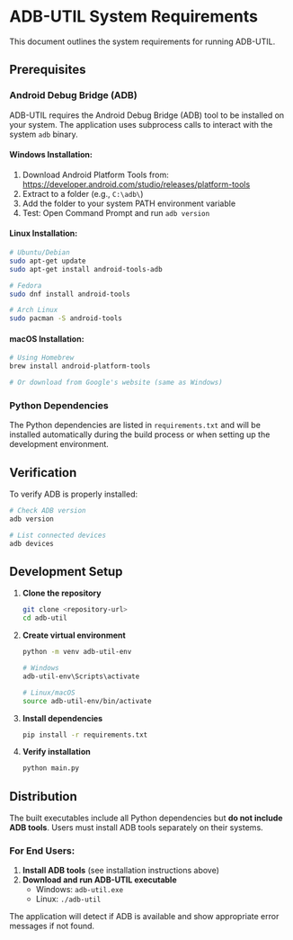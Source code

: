 # ADB-UTIL System Requirements

This document outlines the system requirements for running ADB-UTIL.

## Prerequisites

### Android Debug Bridge (ADB)

ADB-UTIL requires the Android Debug Bridge (ADB) tool to be installed on your system. The application uses subprocess calls to interact with the system `adb` binary.

#### Windows Installation:
1. Download Android Platform Tools from: https://developer.android.com/studio/releases/platform-tools
2. Extract to a folder (e.g., `C:\adb\`)
3. Add the folder to your system PATH environment variable
4. Test: Open Command Prompt and run `adb version`

#### Linux Installation:
```bash
# Ubuntu/Debian
sudo apt-get update
sudo apt-get install android-tools-adb

# Fedora
sudo dnf install android-tools

# Arch Linux
sudo pacman -S android-tools
```

#### macOS Installation:
```bash
# Using Homebrew
brew install android-platform-tools

# Or download from Google's website (same as Windows)
```

### Python Dependencies

The Python dependencies are listed in `requirements.txt` and will be installed automatically during the build process or when setting up the development environment.

## Verification

To verify ADB is properly installed:

```bash
# Check ADB version
adb version

# List connected devices
adb devices
```

## Development Setup

1. **Clone the repository**
   ```bash
   git clone <repository-url>
   cd adb-util
   ```

2. **Create virtual environment**
   ```bash
   python -m venv adb-util-env
   
   # Windows
   adb-util-env\Scripts\activate
   
   # Linux/macOS
   source adb-util-env/bin/activate
   ```

3. **Install dependencies**
   ```bash
   pip install -r requirements.txt
   ```

4. **Verify installation**
   ```bash
   python main.py
   ```

## Distribution

The built executables include all Python dependencies but **do not include ADB tools**. Users must install ADB tools separately on their systems.

### For End Users:

1. **Install ADB tools** (see installation instructions above)
2. **Download and run ADB-UTIL executable**
   - Windows: `adb-util.exe`
   - Linux: `./adb-util`

The application will detect if ADB is available and show appropriate error messages if not found.
